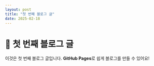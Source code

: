 ```yaml
---
layout: post
title: "첫 번째 블로그 글"
date: 2025-02-18
---
```


# 🎉 첫 번째 블로그 글
이것은 첫 번째 블로그 글입니다. **GitHub Pages**로 쉽게 블로그를 만들 수 있어요!
